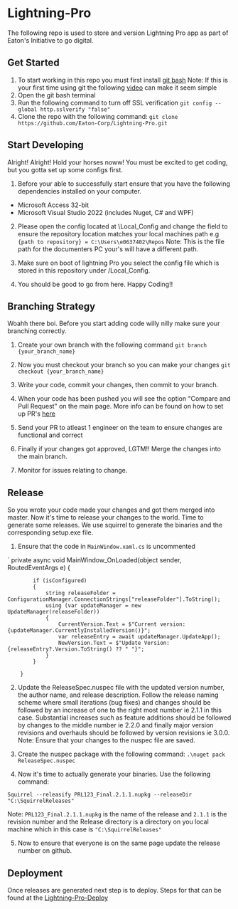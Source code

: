 # Lightning-Pro

The following repo is used to store and version Lightning Pro app as part of Eaton's Initiative to go digital.

## Get Started 

1. To start working in this repo you must first install [git bash](https://git-scm.com/download/win) Note: If this is your first time using git the following [video](https://www.youtube.com/watch?v=USjZcfj8yxE) can make it seem simple
2. Open the git bash terminal 
3. Run the following command to turn off SSL verification `git config --global http.sslverify "false"` 
4. Clone the repo with the following command: `git clone https://github.com/Eaton-Corp/Lightning-Pro.git`

## Start Developing

Alright! Alright! Hold your horses noww! You must be excited to get coding, but you gotta set up some configs first.

1. Before your able to successfully start ensure that you have the following dependencies installed on your computer.
- Microsoft Access 32-bit
- Microsoft Visual Studio 2022 (includes Nuget, C# and WPF)

2. Please open the config located at \Local_Config and change the field to ensure the repository location matches your local machines path e.g `{path to repository} = C:\Users\e0637402\Repos` Note: This is the file path for the documenters PC your's will have a different path. 

3. Make sure on boot of lightning Pro you select the config file which is stored in this repository under /Local_Config.

4. You should be good to go from here. Happy Coding!!

## Branching Strategy

Woahh there boi. Before you start adding code willy nilly make sure your branching correctly. 

1. Create your own branch with the following command `git branch {your_branch_name}`

2. Now you must checkout your branch so you can make your changes `git checkout {your_branch_name}`

3. Write your code, commit your changes, then commit to your branch.

4. When your code has been pushed you will see the option "Compare and Pull Request" on the main page. More info can be found on how to set up PR's [here](https://www.freecodecamp.org/news/how-to-make-your-first-pull-request-on-github-3/#:~:text=Create%20pull%20request,Congratulations!)

5. Send your PR to atleast 1 engineer on the team to ensure changes are functional and correct

6. Finally if your changes got approved, LGTM!! Merge the changes into the main branch. 

7. Monitor for issues relating to change.
 
## Release 

So you wrote your code made your changes and got them merged into master. Now it's time to release your changes to the world. Time to generate some releases. We use squirrel to generate the binaries and the corresponding setup.exe file. 

1. Ensure that the code in `MainWindow.xaml.cs` is uncommented

`
private async void MainWindow_OnLoaded(object sender, RoutedEventArgs e)
        {
           
            if (isConfigured)
            {
                string releaseFolder = ConfigurationManager.ConnectionStrings["releaseFolder"].ToString();
                using (var updateManager = new UpdateManager(releaseFolder))
                {
                    CurrentVersion.Text = $"Current version: {updateManager.CurrentlyInstalledVersion()}";
                    var releaseEntry = await updateManager.UpdateApp();
                    NewVersion.Text = $"Update Version: {releaseEntry?.Version.ToString() ?? " "}";
                }
            }
            
        }

2. Update the ReleaseSpec.nuspec file with the updated version number, the author name, and release description. Follow the release naming scheme where small iterations (bug fixes) and changes should be followed by an increase of one to the right most number ie 2.1.1 in this case. Substantial increases such as feature additions should be followed by changes to the middle number ie 2.2.0 and finally major version revisions and overhauls should be followed by version revisions ie 3.0.0. Note: Ensure that your changes to the nuspec file are saved. 

3. Create the nuspec package with the following command: `.\nuget pack ReleaseSpec.nuspec`

4. Now it's time to actually generate your binaries. Use the following command:

`Squirrel --releasify PRL123_Final.2.1.1.nupkg --releaseDir "C:\SquirrelReleases"`

Note: `PRL123_Final.2.1.1.nupkg` is the name of the release and `2.1.1` is the revision number and the Release directory is a directory on you local machine which in this case is `"C:\SquirrelReleases"`

5. Now to ensure that everyone is on the same page update the release number on github.

## Deployment

Once releases are generated next step is to deploy. Steps for that can be found at the [Lightning-Pro-Deploy](https://github.com/Eaton-Corp/Lightning-Pro-Deploy)



